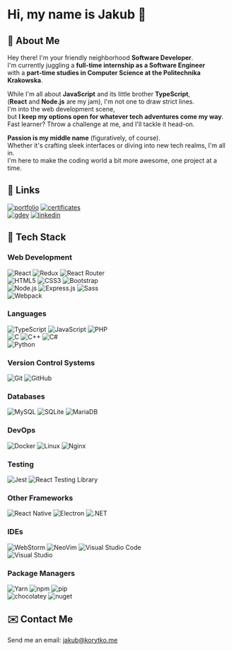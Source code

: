 
# Hi, my name is Jakub 👋

## 🚀 About Me

Hey there! I'm your friendly neighborhood **Software Developer**.\
I'm currently juggling a **full-time internship as a Software Engineer**\
with a **part-time studies in Computer Science at the Politechnika Krakowska**.

While I'm all about **JavaScript** and its little brother **TypeScript**,\
(**React** and **Node.js** are my jam),
I'm not one to draw strict lines.\
I'm into the web development scene,\
but **I keep my options open for whatever tech adventures come my way**.\
Fast learner? Throw a challenge at me, and I'll tackle it head-on.

**Passion is my middle name** (figuratively, of course).\
Whether it's crafting sleek interfaces or diving into new tech realms, I'm all in.\
I'm here to make the coding world a bit more awesome, one project at a time.

## 🔗 Links

[![portfolio](https://img.shields.io/badge/my_portfolio-ffd700?style=for-the-badge&logo=ko-fi&logoColor=black)](https://korytko.dev)
[![certificates](https://img.shields.io/badge/certificates-ff7000?style=for-the-badge&logo=udemy&logoColor=black)](https://korytko.dev/cert)\
[![gdev](https://img.shields.io/badge/google%20developer-0F9D58?style=for-the-badge&logo=google&logoColor=white)](https://g.dev/korytko)
[![linkedin](https://img.shields.io/badge/linkedin-0A66C2?style=for-the-badge&logo=linkedin&logoColor=white)](https://www.linkedin.com/in/jakub-korytko/)

## 🔨 Tech Stack

### Web Development

![React](https://img.shields.io/badge/-React-05122A?style=flat&logo=react)
![Redux](https://img.shields.io/badge/-Redux-05122A?style=flat&logo=redux)
![React Router](https://img.shields.io/badge/-React%20Router-05122A?style=flat&logo=react-router)
\
![HTML5](https://img.shields.io/badge/-HTML5-05122A?style=flat&logo=html5)
![CSS3](https://img.shields.io/badge/-CSS3-05122A?style=flat&logo=css3)
![Bootstrap](https://img.shields.io/badge/-Bootstrap-05122A?style=flat&logo=bootstrap)
\
![Node.js](https://img.shields.io/badge/-Node.js-05122A?style=flat&logo=node.js)
![Express.js](https://img.shields.io/badge/-Express.js-05122A?style=flat&logo=express)
![Sass](https://img.shields.io/badge/-Sass-05122A?style=flat&logo=sass)
\
![Webpack](https://img.shields.io/badge/-Webpack-05122A?style=flat&logo=webpack)

### Languages

![TypeScript](https://img.shields.io/badge/-TypeScript-05122A?style=flat&logo=typescript)
![JavaScript](https://img.shields.io/badge/-JavaScript-05122A?style=flat&logo=javascript)
![PHP](https://img.shields.io/badge/-PHP-05122A?style=flat&logo=php)
\
![C](https://img.shields.io/badge/-C-05122A?style=flat&logo=c)
![C++](https://img.shields.io/badge/-C++-05122A?style=flat&logo=c%2B%2B)
![C#](https://img.shields.io/badge/-C%23-05122A?style=flat&logo=c-sharp)
\
![Python](https://img.shields.io/badge/-Python-05122A?style=flat&logo=python)

### Version Control Systems

![Git](https://img.shields.io/badge/-Git-05122A?style=flat&logo=git)
![GitHub](https://img.shields.io/badge/-GitHub-05122A?style=flat&logo=github)

### Databases

![MySQL](https://img.shields.io/badge/-MySQL-05122A?style=flat&logo=mysql)
![SQLite](https://img.shields.io/badge/-SQLite-05122A?style=flat&logo=sqlite)
![MariaDB](https://img.shields.io/badge/-MariaDB-05122A?style=flat&logo=mariadb)

### DevOps

![Docker](https://img.shields.io/badge/-Docker-05122A?style=flat&logo=docker)
![Linux](https://img.shields.io/badge/-Linux-05122A?style=flat&logo=linux)
![Nginx](https://img.shields.io/badge/-Nginx-05122A?style=flat&logo=nginx)

### Testing

![Jest](https://img.shields.io/badge/-Jest-05122A?style=flat&logo=jest)
![React Testing Library](https://img.shields.io/badge/-React%20Testing%20Library-05122A?style=flat&logo=testing-library)

### Other Frameworks

![React Native](https://img.shields.io/badge/-React%20Native-05122A?style=flat&logo=react)
![Electron](https://img.shields.io/badge/-Electron-05122A?style=flat&logo=electron)
![.NET](https://img.shields.io/badge/-.NET-05122A?style=flat&logo=.net)

### IDEs

![WebStorm](https://img.shields.io/badge/-WebStorm-05122A?style=flat&logo=webstorm)
![NeoVim](https://img.shields.io/badge/-NeoVim-05122A?style=flat&logo=neovim)
![Visual Studio Code](https://img.shields.io/badge/-Visual%20Studio%20Code-05122A?style=flat&logo=visual-studio-code)
\
![Visual Studio](https://img.shields.io/badge/-Visual%20Studio-05122A?style=flat&logo=visual-studio)

### Package Managers

![Yarn](https://img.shields.io/badge/-Yarn-05122A?style=flat&logo=yarn)
![npm](https://img.shields.io/badge/-npm-05122A?style=flat&logo=npm)
![pip](https://img.shields.io/badge/-pip-05122A?style=flat&logo=pypi)
\
![chocolatey](https://img.shields.io/badge/-chocolatey-05122A?style=flat&logo=chocolatey)
![nuget](https://img.shields.io/badge/-nuget-05122A?style=flat&logo=nuget)

## ✉️ Contact Me

Send me an email: <jakub@korytko.me>

